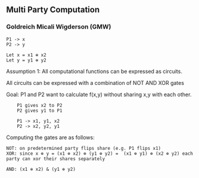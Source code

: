 ## Multi Party Computation

### Goldreich Micali Wigderson (GMW)

    P1 -> x
    P2 -> y
    
    Let x = x1 ⊕ x2
    Let y = y1 ⊕ y2
    
Assumption 1: All computational functions can be expressed as circuits.

All circuits can be expressed with a combination of NOT AND XOR gates
    
Goal: P1 and P2 want to calculate f(x,y) without sharing x,y with each other.

        P1 gives x2 to P2
        P2 gives y1 to P1

        P1 -> x1, y1, x2
        P2 -> x2, y2, y1

Computing the gates are as follows:

    NOT: on predetermined party flips share (e.g. P1 flips x1)
    XOR: since x ⊕ y = (x1 ⊕ x2) ⊕ (y1 ⊕ y2) =  (x1 ⊕ y1) ⊕ (x2 ⊕ y2) each party can xor their shares separately
    
    AND: (x1 ⊕ x2) & (y1 ⊕ y2) 
    
   
